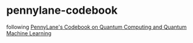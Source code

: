 # pennylane-codebook

following [PennyLane's Codebook on Quantum Computing and Quantum Machine Learning](https://pennylane.ai/codebook/)
